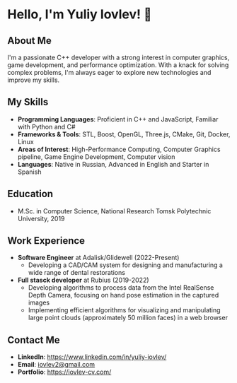 # Hello, I'm Yuliy Iovlev! 👋

## About Me
I'm a passionate C++ developer with a strong interest in computer graphics, game development, and performance optimization. With a knack for solving complex problems, I'm always eager to explore new technologies and improve my skills.

## My Skills
- **Programming Languages**: Proficient in C++ and JavaScript, Familiar with Python and C#
- **Frameworks & Tools**: STL, Boost, OpenGL, Three.js, CMake, Git, Docker, Linux
- **Areas of Interest**: High-Performance Computing, Computer Graphics pipeline, Game Engine Development, Computer vision
- **Languages**: Native in Russian, Advanced in English and Starter in Spanish

## Education
- M.Sc. in Computer Science, National Research Tomsk Polytechnic University, 2019

## Work Experience
- **Software Engineer** at Adalisk/Glidewell (2022-Present)
  - Developing a CAD/CAM system for designing and manufacturing a wide range of dental restorations
- **Full stasck developer** at Rubius (2019-2022)
  - Developing algorithms to process data from the Intel RealSense Depth Camera, focusing on hand pose estimation in the captured images
  - Implementing efficient algorithms for visualizing and manipulating large point clouds (approximately 50 million faces) in a web browser

## Contact Me
- **LinkedIn**: https://www.linkedin.com/in/yuliy-iovlev/
- **Email**: iovlev2@gmail.com
- **Portfolio**: https://iovlev-cv.com/
